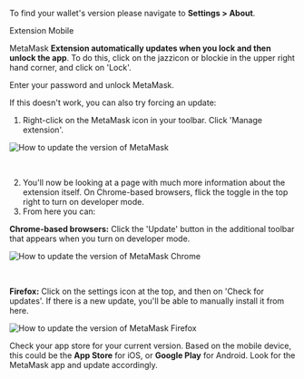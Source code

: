 To find your wallet's version please navigate to **Settings > About**.




Extension Mobile


MetaMask **Extension automatically updates when you lock and then unlock the app**. To do this, click on the jazzicon or blockie in the upper right hand corner, and click on 'Lock'.


Enter your password and unlock MetaMask.


If this doesn't work, you can also try forcing an update:


1. Right-click on the MetaMask icon in your toolbar. Click 'Manage extension'.


![How to update the version of MetaMask](https://support.metamask.io/hc/article_attachments/9471016901147)


 


2. You'll now be looking at a page with much more information about the extension itself. On Chrome-based browsers, flick the toggle in the top right to turn on developer mode.
3. From here you can:


**Chrome-based browsers:** Click the 'Update' button in the additional toolbar that appears when you turn on developer mode.


![How to update the version of MetaMask Chrome](https://support.metamask.io/hc/article_attachments/9471246796827)


 


**Firefox:** Click on the settings icon at the top, and then on 'Check for updates'. If there is a new update, you'll be able to manually install it from here.


![How to update the version of MetaMask Firefox](https://support.metamask.io/hc/article_attachments/9471259969563)




Check your app store for your current version. Based on the mobile device, this could be the **App Store** for iOS, or **Google Play** for Android. Look for the MetaMask app and update accordingly.



